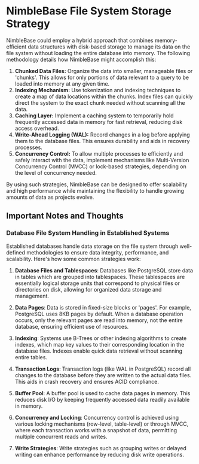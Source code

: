 # NimbleBase File System Storage Strategy
NimbleBase could employ a hybrid approach that combines memory-efficient data structures with disk-based storage to manage its data on the file system without loading the entire database into memory. The following methodology details how NimbleBase might accomplish this:

1. **Chunked Data Files:** Organize the data into smaller, manageable files or 'chunks'. This allows for only portions of data relevant to a query to be loaded into memory at any given time.
2. **Indexing Mechanism:** Use tokenization and indexing techniques to create a map of data locations within the chunks. Index files can quickly direct the system to the exact chunk needed without scanning all the data.
3. **Caching Layer:** Implement a caching system to temporarily hold frequently accessed data in memory for fast retrieval, reducing disk access overhead.
4. **Write-Ahead Logging (WAL):** Record changes in a log before applying them to the database files. This ensures durability and aids in recovery processes.
5. **Concurrency Control:** To allow multiple processes to efficiently and safely interact with the data, implement mechanisms like Multi-Version Concurrency Control (MVCC) or lock-based strategies, depending on the level of concurrency needed.

By using such strategies, NimbleBase can be designed to offer scalability and high performance while maintaining the flexibility to handle growing amounts of data as projects evolve.

## Important Notes and Thoughts

### Database File System Handling in Established Systems
Established databases handle data storage on the file system through well-defined methodologies to ensure data integrity, performance, and scalability. Here's how some common strategies work:

1. **Database Files and Tablespaces**: Databases like PostgreSQL store data in tables which are grouped into tablespaces. These tablespaces are essentially logical storage units that correspond to physical files or directories on disk, allowing for organized data storage and management.

2. **Data Pages**: Data is stored in fixed-size blocks or 'pages'. For example, PostgreSQL uses 8KB pages by default. When a database operation occurs, only the relevant pages are read into memory, not the entire database, ensuring efficient use of resources.

3. **Indexing**: Systems use B-Trees or other indexing algorithms to create indexes, which map key values to their corresponding location in the database files. Indexes enable quick data retrieval without scanning entire tables.

4. **Transaction Logs**: Transaction logs (like WAL in PostgreSQL) record all changes to the database before they are written to the actual data files. This aids in crash recovery and ensures ACID compliance.

5. **Buffer Pool**: A buffer pool is used to cache data pages in memory. This reduces disk I/O by keeping frequently accessed data readily available in memory.

6. **Concurrency and Locking**: Concurrency control is achieved using various locking mechanisms (row-level, table-level) or through MVCC, where each transaction works with a snapshot of data, permitting multiple concurrent reads and writes.

7. **Write Strategies**: Write strategies such as grouping writes or delayed writing can enhance performance by reducing disk write operations.

